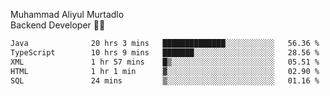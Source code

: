 Muhammad Aliyul Murtadlo
<br>
Backend Developer 👨‍💻
<br>
<!--START_SECTION:waka-->

```txt
Java              20 hrs 3 mins   ██████████████░░░░░░░░░░░   56.36 %
TypeScript        10 hrs 9 mins   ███████░░░░░░░░░░░░░░░░░░   28.56 %
XML               1 hr 57 mins    █▒░░░░░░░░░░░░░░░░░░░░░░░   05.51 %
HTML              1 hr 1 min      ▓░░░░░░░░░░░░░░░░░░░░░░░░   02.90 %
SQL               24 mins         ▒░░░░░░░░░░░░░░░░░░░░░░░░   01.16 %
```

<!--END_SECTION:waka-->
